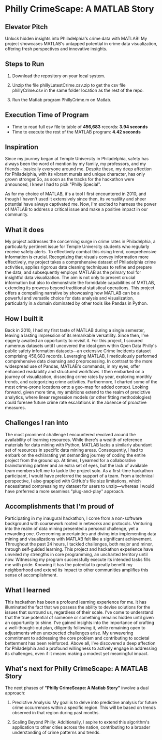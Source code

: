 # Philly CrimeScape: A MATLAB Story

## Elevator Pitch

Unlock hidden insights into Philadelphia's crime data with MATLAB! My project showcases MATLAB's untapped potential in crime data visualization, offering fresh perspectives and innovative insights.

## Steps to Run

1. Download the repository on your local system.

2. Unzip the file phillyLatestCrime.csv.zip to get the csv file phillyCrime.csv in the same folder location as the rest of the repo.

3. Run the Matlab program PhillyCrime.m on Matlab.

## Execution Time of Program

- Time to read full csv file to table of **456,683** records: **3.94 seconds**
- Time to execute the rest of the MATLAB program: **4.42 seconds**

## Inspiration


Since my journey began at Temple University in Philadelphia, safety has always been the word of mention by my family, my professors, and my friends - basically everyone around me. Despite these, my deep affection for Philadelphia, with its vibrant murals and unique character, has only grown stronger.So, as soon as the tracks for the hackathon were announced, I knew I had to pick "Philly Special".

As for my choice of MATLAB, it's a tool I first encountered in 2010, and though I haven't used it extensively since then, its versatility and sheer potential have always captivated me. Now, I'm excited to harness the power of MATLAB to address a critical issue and make a positive impact in our community.

## What it does

My project addresses the concerning surge in crime rates in Philadelphia, a particularly pertinent issue for Temple University students who regularly receive safety alerts. To effectively combat this rising trend, comprehensive information is crucial. Recognizing that visuals convey information more effectively, my project takes a comprehensive dataset of Philadelphia crime activities, applies rigorous data cleaning techniques to refine and prepare the data, and subsequently employs MATLAB as the primary tool for insightful data visualization. The aim is not only to present crucial information but also to demonstrate the formidable capabilities of MATLAB, extending its prowess beyond traditional statistical operations. This project offers a compelling narrative by showcasing how MATLAB can be a powerful and versatile choice for data analysis and visualization, particularly in a domain dominated by other tools like Pandas in Python.

## How I built it

Back in 2010, I had my first taste of MATLAB during a single semester, leaving a lasting impression of its remarkable versatility. Since then, I've eagerly awaited an opportunity to revisit it. For this project, I scoured numerous datasets until I uncovered the ideal gem within Open Data Philly's public safety information datasets—an extensive Crime Incidents dataset comprising 456,683 records. Leveraging MATLAB, I meticulously performed comprehensive data cleansing and preprocessing. In contrast to the more widespread use of Pandas, MATLAB's commands, in my eyes, offer enhanced readability and structured workflows. I then embarked on a journey of visualization, dissecting crime rates by year, exploring monthly trends, and categorizing crime activities. Furthermore, I charted some of the most crime-prone locations onto a geo-map for added context. Looking forward, given more time, my ambitions extend to the realm of predictive analytics, where linear regression models (or other fitting methodologies) could foresee future crime rate escalations in the absence of proactive measures.


## Challenges I ran into

The most prominent challenge I encountered revolved around the availability of learning resources. While there's a wealth of reference materials for data mining with Python, MATLAB lacks a similarly abundant set of resources in specific data mining areas. Consequently, I had to embark on the exhilarating yet demanding journey of coding the entire project from the ground up. At times, I yearned for a collaborative brainstorming partner and an extra set of eyes, but the lack of available team members left me to tackle the project solo. As a first-time hackathon participant, I would have preferred the support of a team. From a technical perspective, I also grappled with GitHub's file size limitations, which necessitated compressing my dataset for users to unzip—whereas I would have preferred a more seamless "plug-and-play" approach.

## Accomplishments that I'm proud of

Participating in my inaugural hackathon, I come from a non-software background with coursework rooted in networks and protocols. Venturing into the realm of data mining presented a personal challenge, yet a rewarding one. Overcoming uncertainties and diving into implementing data mining and visualizations with MATLAB felt like a significant achievement. Throughout the past 24 hours, I tackled challenges, both major and minor, through self-guided learning. This project and hackathon experience have unveiled my strengths in core programming, an uncharted territory until now. Witnessing my program successfully execute its intended tasks fills me with pride. Knowing it has the potential to greatly benefit my neighborhood and extend its impact to other communities amplifies this sense of accomplishment.

## What I learned

This hackathon has been a profound learning experience for me. It has illuminated the fact that we possess the ability to devise solutions for the issues that surround us, regardless of their scale. I've come to understand that the true potential of someone or something remains hidden until given an opportunity to shine. I've gained insights into the importance of crafting a well-thought-out plan, diligently following it, while remaining open to adjustments when unexpected challenges arise. My unwavering commitment to addressing the core problem and contributing to societal betterment has been reinforced. Above all, I've discovered a deep affection for Philadelphia and a profound willingness to actively engage in addressing its challenges, even if it means making a modest yet meaningful impact.

## What's next for Philly CrimeScape: A MATLAB Story

The next phases of **"Philly CrimeScape: A Matlab Story"** involve a dual approach:

1. Predictive Analysis: My goal is to delve into predictive analysis for future crime occurrences within a specific region. This will be based on trends observed in that region during past months.

2. Scaling Beyond Philly: Additionally, I aspire to extend this algorithm's application to other cities across the nation, contributing to a broader understanding of crime patterns and trends.